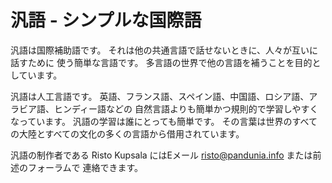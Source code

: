 # 汎語 - シンプルな国際語

汎語は国際補助語です。
それは他の共通言語で話せないときに、人々が互いに話すために
使う簡単な言語です。
多言語の世界で他の言語を補うことを目的としています。

汎語は人工言語です。
英語、フランス語、スペイン語、中国語、ロシア語、アラビア語、ヒンディー語などの
自然言語よりも簡単かつ規則的で学習しやすくなっています。
汎語の学習は誰にとっても簡単です。
その言葉は世界のすべての大陸とすべての文化の多くの言語から借用されています。

汎語の制作者である Risto Kupsala にはEメール
[risto@pandunia.info](mailto:risto@pandunia.info) または前述のフォーラムで
連絡できます。

